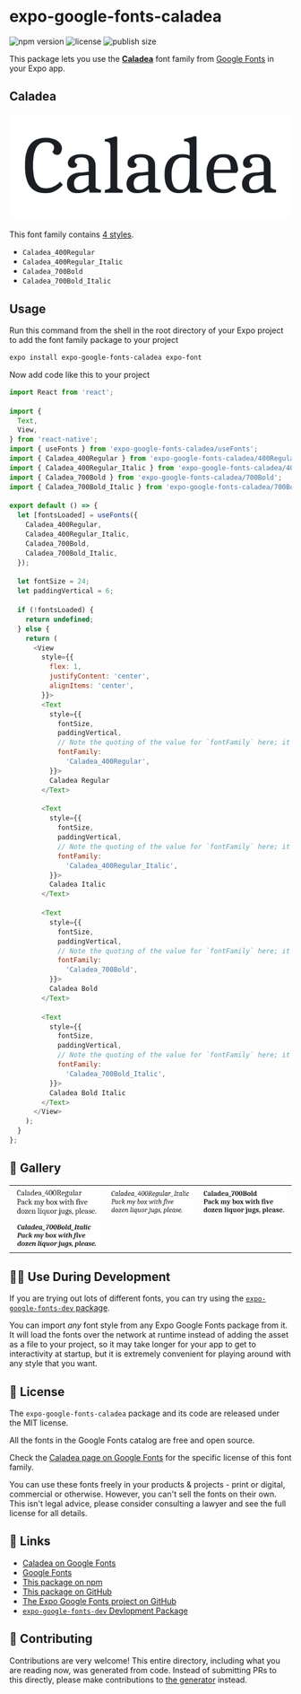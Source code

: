 # expo-google-fonts-caladea

![npm version](https://flat.badgen.net/npm/v/expo-google-fonts-caladea)
![license](https://flat.badgen.net/github/license/expo/google-fonts)
![publish size](https://flat.badgen.net/packagephobia/install/expo-google-fonts-caladea)

This package lets you use the [**Caladea**](https://fonts.google.com/specimen/Caladea) font family from [Google Fonts](https://fonts.google.com/) in your Expo app.

## Caladea

![Caladea](./font-family.png)

This font family contains [4 styles](#-gallery).

- `Caladea_400Regular`
- `Caladea_400Regular_Italic`
- `Caladea_700Bold`
- `Caladea_700Bold_Italic`

## Usage

Run this command from the shell in the root directory of your Expo project to add the font family package to your project
```sh
expo install expo-google-fonts-caladea expo-font
```

Now add code like this to your project
```js
import React from 'react';

import {
  Text,
  View,
} from 'react-native';
import { useFonts } from 'expo-google-fonts-caladea/useFonts';
import { Caladea_400Regular } from 'expo-google-fonts-caladea/400Regular';
import { Caladea_400Regular_Italic } from 'expo-google-fonts-caladea/400Regular_Italic';
import { Caladea_700Bold } from 'expo-google-fonts-caladea/700Bold';
import { Caladea_700Bold_Italic } from 'expo-google-fonts-caladea/700Bold_Italic';

export default () => {
  let [fontsLoaded] = useFonts({
    Caladea_400Regular,
    Caladea_400Regular_Italic,
    Caladea_700Bold,
    Caladea_700Bold_Italic,
  });

  let fontSize = 24;
  let paddingVertical = 6;

  if (!fontsLoaded) {
    return undefined;
  } else {
    return (
      <View
        style={{
          flex: 1,
          justifyContent: 'center',
          alignItems: 'center',
        }}>
        <Text
          style={{
            fontSize,
            paddingVertical,
            // Note the quoting of the value for `fontFamily` here; it expects a string!
            fontFamily:
              'Caladea_400Regular',
          }}>
          Caladea Regular
        </Text>

        <Text
          style={{
            fontSize,
            paddingVertical,
            // Note the quoting of the value for `fontFamily` here; it expects a string!
            fontFamily:
              'Caladea_400Regular_Italic',
          }}>
          Caladea Italic
        </Text>

        <Text
          style={{
            fontSize,
            paddingVertical,
            // Note the quoting of the value for `fontFamily` here; it expects a string!
            fontFamily:
              'Caladea_700Bold',
          }}>
          Caladea Bold
        </Text>

        <Text
          style={{
            fontSize,
            paddingVertical,
            // Note the quoting of the value for `fontFamily` here; it expects a string!
            fontFamily:
              'Caladea_700Bold_Italic',
          }}>
          Caladea Bold Italic
        </Text>
      </View>
    );
  }
};

```

## 🔡 Gallery


||||
|-|-|-|
|![Caladea_400Regular](.//400Regular/Caladea_400Regular.ttf.png)|![Caladea_400Regular_Italic](.//400Regular_Italic/Caladea_400Regular_Italic.ttf.png)|![Caladea_700Bold](.//700Bold/Caladea_700Bold.ttf.png)||
|![Caladea_700Bold_Italic](.//700Bold_Italic/Caladea_700Bold_Italic.ttf.png)||||


## 👩‍💻 Use During Development

If you are trying out lots of different fonts, you can try using the [`expo-google-fonts-dev` package](https://github.com/freeboub/google-fonts/tree/master/font-packages/dev#readme).

You can import *any* font style from any Expo Google Fonts package from it. It will load the fonts
over the network at runtime instead of adding the asset as a file to your project, so it may take longer
for your app to get to interactivity at startup, but it is extremely convenient
for playing around with any style that you want.

## 📖 License

The `expo-google-fonts-caladea` package and its code are released under the MIT license.

All the fonts in the Google Fonts catalog are free and open source.

Check the [Caladea page on Google Fonts](https://fonts.google.com/specimen/Caladea) for the specific license of this font family.

You can use these fonts freely in your products & projects - print or digital, commercial or otherwise. However, you can't sell the fonts on their own. This isn't legal advice, please consider consulting a lawyer and see the full license for all details.

## 🔗 Links

- [Caladea on Google Fonts](https://fonts.google.com/specimen/Caladea)
- [Google Fonts](https://fonts.google.com/)
- [This package on npm](https://www.npmjs.com/package/expo-google-fonts-caladea)
- [This package on GitHub](https://github.com/freeboub/google-fonts/tree/master/font-packages/caladea)
- [The Expo Google Fonts project on GitHub](https://github.com/freeboub/google-fonts)
- [`expo-google-fonts-dev` Devlopment Package](https://github.com/freeboub/google-fonts/tree/master/font-packages/dev)

## 🤝 Contributing

Contributions are very welcome! This entire directory, including what you are reading now, was generated from code. Instead of submitting PRs to this directly, please make contributions to [the generator](https://github.com/freeboub/google-fonts/tree/master/packages/generator) instead.
